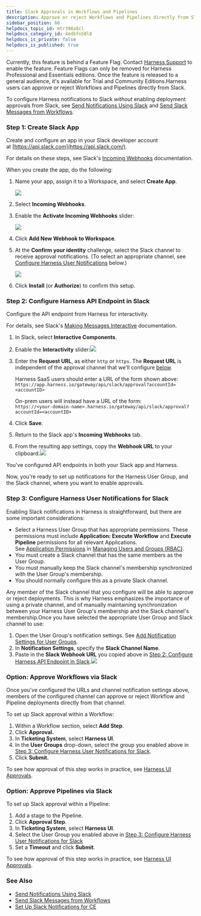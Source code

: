 ```yaml
---
title: Slack Approvals in Workflows and Pipelines
description: Approve or reject Workflows and Pipelines directly from Slack.
sidebar_position: 60
helpdocs_topic_id: mtr398a9cl
helpdocs_category_id: 4edbfn50l8
helpdocs_is_private: false
helpdocs_is_published: true
---
```


Currently, this feature is behind a Feature Flag. Contact [Harness Support](mailto:support@harness.io) to enable the feature. Feature Flags can only be removed for Harness Professional and Essentials editions. Once the feature is released to a general audience, it's available for Trial and Community Editions.Harness users can approve or reject Workflows and Pipelines directly from Slack.

To configure Harness notifications to Slack *without* enabling deployment approvals from Slack, see [Send Notifications Using Slack](../../../firstgen-platform/account/manage-notegroups/send-notification-using-slack.md) and [Send Slack Messages from Workflows](../../../firstgen-platform/account/manage-notegroups/slack-notifications.md).

### Step 1: Create Slack App

Create and configure an app in your Slack developer account at [https://api.slack.com](https://api.slack.com/).

For details on these steps, see Slack's [Incoming Webhooks](https://api.slack.com/incoming-webhooks) documentation.

When you create the app, do the following:

1. Name your app, assign it to a Workspace, and select **Create App**.

   ![](./static/slack-approvals-02.png)
   
2. Select **Incoming Webhooks**.
3. Enable the **Activate Incoming Webhooks** slider:

   ![](./static/slack-approvals-03.png)
   
4. Click **Add New Webhook to Workspace**.
5. At the **Confirm your identity** challenge, select the Slack channel to receive approval notifications. (To select an appropriate channel, see [Configure Harness User Notifications](#configure_notifications) below.)

   ![](./static/slack-approvals-04.png)
   
6. Click **Install** (or **Authorize**) to confirm this setup.

### Step 2: Configure Harness API Endpoint in Slack

Configure the API endpoint from Harness for interactivity.

For details, see Slack's [Making Messages Interactive](https://api.slack.com/interactive-messages) documentation.

1. In Slack, select **Interactive Components**.
2. Enable the **Interactivity** slider:![](./static/slack-approvals-05.png)
3. Enter the **Request URL**, as either `http` or `https`. The **Request URL** is independent of the approval channel that we'll configure [below](#configure_notifications).  
  
    Harness SaaS users should enter a URL of the form shown above:  
    `https://app.harness.io/gateway/api/slack/approval?accountId=<accountID>`  
      
    On-prem users will instead have a URL of the form:  
    `https://<your-domain-name>.harness.io/gateway/api/slack/approval?accountId=<accountID>`

4. Click **Save**.
5. Return to the Slack app's **Incoming Webhooks** tab.
6. From the resulting app settings, copy the **Webhook URL** to your clipboard.![](./static/slack-approvals-06.png)

You've configured API endpoints in both your Slack app and Harness.

Now, you're ready to set up notifications for the Harness User Group, and the Slack channel, where you want to enable approvals.

### Step 3: Configure Harness User Notifications for Slack

Enabling Slack notifications in Harness is straightforward, but there are some important considerations:

* Select a Harness User Group that has appropriate permissions. These permissions must include **Application: Execute Workflow** and **Execute Pipeline** permissions for all relevant Applications.  
See [Application Permissions](../../../firstgen-platform/security/access-management-howtos/users-and-permissions.md#application-permissions) in [Managing Users and Groups (RBAC)](../../../firstgen-platform/security/access-management-howtos/users-and-permissions.md).
* You must create a Slack channel that has the same members as the User Group.
* You must manually keep the Slack channel's membership synchronized with the User Group's membership.
* You should normally configure this as a private Slack channel.

Any member of the Slack channel that you configure will be able to approve or reject deployments. This is why Harness emphasizes the importance of using a private channel, and of manually maintaining synchronization between your Harness User Group's membership and the Slack channel's membership.Once you have selected the appropriate User Group and Slack channel to use:

1. Open the User Group's notification settings. See [Add Notification Settings for User Groups](../../../firstgen-platform/account/manage-notegroups/notification-groups.md#step-add-notification-settings-for-user-groups).
2. In **Notification Settings**, specify the **Slack Channel Name**.
3. Paste in the **Slack Webhook URL** you copied above in [Step 2: Configure Harness API Endpoint in Slack](slack-approvals.md#step-2-configure-harness-api-endpoint-in-slack).![](./static/slack-approvals-07.png)

### Option: Approve ​Workflows via Slack

Once you've configured the URLs and channel notification settings above, members of the configured channel can approve or reject Workflow and Pipeline deployments directly from that channel.

To set up Slack approval within a Workflow:

1. Within a Workflow section, select **Add Step**.
2. Click **Approval.**
3. In **Ticketing System**, select **Harness UI**.
4. In the **User Groups** drop-down, select the group you enabled above in [Step 3: Configure Harness User Notifications for Slack](slack-approvals.md#step-3-configure-harness-user-notifications-for-slack).
5. Click **Submit.**

To see how approval of this step works in practice, see [Harness UI Approvals](approvals.md).

### Option: Approve Pipelines via Slack

To set up Slack approval within a Pipeline:

1. Add a stage to the Pipeline.
2. Click **Approval Step**.
3. In **Ticketing System**, select **Harness UI**.
4. Select the User Group you enabled above in [Step 3: Configure Harness User Notifications for Slack](slack-approvals.md#step-3-configure-harness-user-notifications-for-slack)
5. Set a **Timeout** and click **Submit**.

To see how approval of this step works in practice, see [Harness UI Approvals](approvals.md).

### See Also

* [Send Notifications Using Slack](../../../firstgen-platform/account/manage-notegroups/send-notification-using-slack.md)
* [Send Slack Messages from Workflows](../../../firstgen-platform/account/manage-notegroups/slack-notifications.md)
* [Set Up Slack Notifications for CE](../../../cloud-cost-management/cost-report/set-up-slack-notifications.md)

